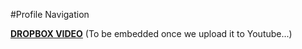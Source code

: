 #Profile Navigation

[**DROPBOX VIDEO**](https://www.dropbox.com/s/xc1v537v4sk55mq/buddyboss-platform-profile-navigation.mp4?raw=1)
(To be embedded once we upload it to Youtube...)